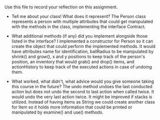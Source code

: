 Use this file to record your reflection on this assignment.

- Tell me about your class! What does it represent?
The Person class represents a person with multiple attributes that could get manipulated with the methods in the class, implementing the interface Contract.

- What additional methods (if any) did you implement alongside those listed in the interface?
    I implemented a constructor for Person so it can create the object that could perform the implemented methods. It would have attributes name for identification, ballRadius to be manipulated by shrink() and grow(), x and y positions to keep track of the person's position, an inventory that would grab() and drop() items, and actionHistory to keep track of the executed actions in case of undoing them. 

- What worked, what didn't, what advice would you give someone taking this course in the future?
    The undo method undoes the last conducted action but does not undo the second to last action when called twice. It would undo the very last action twice. It might be improved if stacks is utilized. Instead of having items as String we could create another class for Item so it holds more information that could be printed or manipulated by examine() and use() methods. 